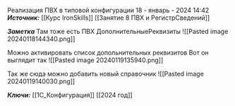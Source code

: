 
Реализация ПВХ в типовой конфигурации
 18 - январь - 2024  14:42 
***Источник:***  [[Курс IronSkills]] [[Занятие 8 ПВХ и РегистрСведений]]

***Заметка*** 
Там тоже есть ПВХ ДополнительныеРеквизиты
![[Pasted image 20240118144340.png]]

Можно активировать список допольнительных реквизитов
Вот он выглядит так
![[Pasted image 20240119135940.png]]

Так же сюда можно добавить новый справочник
![[Pasted image 20240119140030.png]]




***Ключи:*** [[1С_Конфигурация]] [[2024 год]]